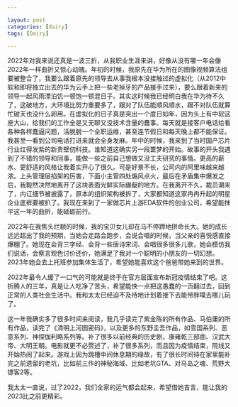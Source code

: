 ```yaml
---

layout: post
categories: [dairy]
tags: [Dairy]

---
```


2022年对我来说还真是一波三折，从我职业生涯来讲，好像从没有哪一年会像2022年一样曲折又惊心动魄。年初的时候，我原先在华为所在的图像视频算法组要被整合了，我要么跟着原先的领导去从事我根本没接触过的虚拟化（从2012中软和即将独立出去的华为云手上把一些老掉牙的产品接手过来），要么跟着新来的领导一起风雨漂泊饥一顿饱一顿混日子。其实这时候我已经明白我在华为待不久了，这破地方，大环境比努力重要多了，跟对了队伍能顺风顺水，跟不对队伍就算忙破天也没什么卵用。在虚拟化的日子真是突出一个度日如年，因为头上有中软这座大山，给我们的工作全是又无聊又没技术含量的蠢事。每天就是接客户电话给看各种各样蠢逼问题，活脱脱一个全职运维，甚至连节假日和每天晚上都不能保证。我甚至一看到公司电话打进来就会全身发麻。年中的时候，我来到了当时国产芯片行业红得发紫的新贵壁仞科技。谁知道这确实另一段噩梦的开始。故事的开头我遇到了不错的领导和同事，能做一些之前自己想做又没工夫研究的事情。更高的薪水、更舒适的风格让我着实开心了很久。可是好景不长，公司内的阿里味越来越浓。上头管理层掐架的厉害，下面小主管四处煽风点火，最后在矛盾集中爆发之后，我毅然决然地离开了这块表面光鲜实际龌龊的地方。在我离开不久，裁员潮来了，内讧细节被披露了，原本的组织架构被拆了，大家都知道这家冉冉升起的明星企业底裤要被扒了。我现在来到了一家做芯片上游EDA软件的创业公司，希望能抹平这一年的曲折，能砥砺前行。

2022年在我焦头烂额的时候，我的宝贝女儿却在马不停蹄地拼命长大。她的成长远远超出了我的预期，当她会走路会跑步，会说会唱的时候，当父亲的喜悦感直接爆棚了。她现在会背三字经、会背一些唐诗宋词、会唱很多很多儿歌，她会模仿我们说话，会察言观色讨价还价，她满足了我对一个聪明的小朋友的一切幻想。2023年她会去上托班参加集体生活了，希望她能喜欢这个爸爸带她来到的世界。

2022年最令人缓了一口气的可能就是终于在官方层面宣布新冠疫情结束了吧。这折腾人的三年，真是让人吃净了苦头，希望能快一点把这愚蠢的一页翻过去，回到正常的人类社会生活中。我和太太已经迫不及待地计划着接下去能带胖噗去哪儿玩了。

这一年我确实多了很多时间来阅读，我几乎读完了紫金陈的所有作品、马伯庸的所有作品，读完了《清明上河图密码》，以及更多的东野圭吾作品，如雪国系列、恶意系列、神探伽利略系列等。补了很多以前经典的历史剧，康雍乾三部曲、汉武大帝、大明王朝。电影就更不必赘述了，补了很多系列，而且因为疫情结束，院线又开始热闹了起来。游戏上因为跳槽中间休息期的缘故，有了很长时间待在家里能补完之前遗留的老坑，比如前三作的神秘海域、比如老坑GTA、对马岛之魂、荒野大镖客2等。

我太太一直说，过了2022，我们全家的运气都会起来，希望借她吉言，能让我的2023比之前更精彩。
